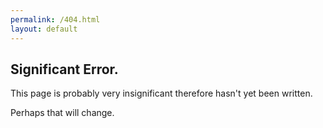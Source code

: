 ```yaml
---
permalink: /404.html
layout: default
---
```


## Significant Error.

This page is probably very insignificant therefore hasn't yet been written.

Perhaps that will change.
